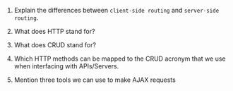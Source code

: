 1.  Explain the differences between `client-side routing` and `server-side routing`.

1.  What does HTTP stand for?

1.  What does CRUD stand for?

1.  Which HTTP methods can be mapped to the CRUD acronym that we use when interfacing with 
APIs/Servers.

1.  Mention three tools we can use to make AJAX requests